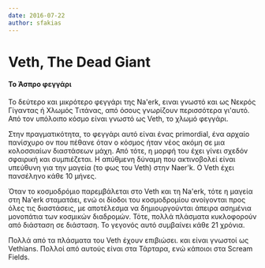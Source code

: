 ```yaml
---
date: 2016-07-22
author: sfakias
---
```

# Veth, The Dead Giant

####  To Άσπρο φεγγάρι

Το δεύτερο και μικρότερο φεγγάρι της Na'erk, ειναι γνωστό και ως Nεκρός
Γίγαντας ή Χλωμός Τιτάνας, από όσους γνωρίζουν περισσότερα γι'αυτό. Από τον
υπόλοιπο κόσμο είναι γνωστό ως Veth, το χλωμό φεγγάρι.

Στην πραγματικότητα, το φεγγάρι αυτό είναι ένας primordial, ένα αρχαίο
πανίσχυρο ον που πέθανε όταν ο κόσμος ήταν νέος ακόμη σε μια κολοσσιαίων
διαστάσεων μάχη. Από τότε, η μορφή του έχει γίνει σχεδόν σφαιρική και
συμπιέζεται. Η απύθμενη δύναμη που ακτινοβολεί είναι υπεύθυνη για την μαγεία
(το φως του Veth) στην Naer'k. Ο Veth έχει πανσέληνο κάθε 10 μήνες.

Όταν το κοσμοδρόμιο παρεμβάλεται στο Veth και τη Na'erk, τότε η μαγεία στη
Na'erk σταματάει, ενώ οι δίοδοι του κοσμοδρομίου ανοίγονται προς όλες τις
διαστάσεις, με αποτέλεσμα να δημιουργούνται άπειρα ασημένια μονοπάτια των
κοσμικών διαδρομών. Τότε, πολλά πλάσματα κυκλοφορούν από διάσταση σε διάσταση.
Το γεγονός αυτό συμβαίνει κάθε 21 χρόνια.

Πολλά από τα πλάσματα του Veth έχουν επιβιώσει. και είναι γνωστοί ως Vethians.
Πολλοί από αυτούς είναι στα Τάρταρα, ενώ κάποιοι στα Scream Fields.

